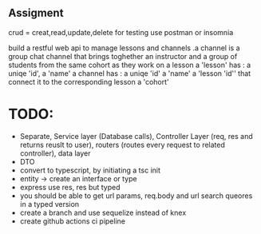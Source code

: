 ## Assigment

crud = creat,read,update,delete
for testing use postman or insomnia

build a restful web api to manage lessons and channels .a channel is a group chat channel that brings toghether an instructor and a group of students from the same cohort as they work on a lesson
a 'lesson' has :
a uniqe 'id',
a 'name'
a channel has :
a uniqe 'id'
a 'name'
a 'lesson 'id'' that connect it to the corresponding lesson
a 'cohort'

# TODO:

- Separate, Service layer (Database calls), Controller Layer (req, res and returns reuslt to user), routers (routes every request to related controller), data layer
- DTO
- convert to typescript, by initiating a tsc init
- entity -> create an interface or type
- express use res, res but typed
- you should be able to get url params, req.body and url search queores in a typed version
- create a branch and use sequelize instead of knex
- create github actions ci pipeline
